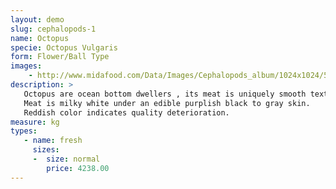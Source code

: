```yaml
---
layout: demo
slug: cephalopods-1
name: Octopus
specie: Octopus Vulgaris
form: Flower/Ball Type
images:
    - http://www.midafood.com/Data/Images/Cephalopods_album/1024x1024/54ec204edf7a9968.jpg
description: >
   Octopus are ocean bottom dwellers , its meat is uniquely smooth textured and firm.
   Meat is milky white under an edible purplish black to gray skin.
   Reddish color indicates quality deterioration.
measure: kg
types:
   - name: fresh
     sizes:
     -  size: normal
        price: 4238.00
---
```

